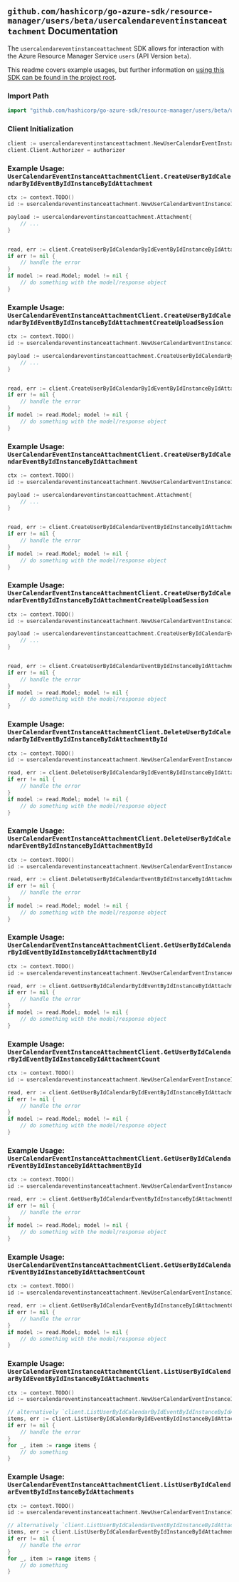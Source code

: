
## `github.com/hashicorp/go-azure-sdk/resource-manager/users/beta/usercalendareventinstanceattachment` Documentation

The `usercalendareventinstanceattachment` SDK allows for interaction with the Azure Resource Manager Service `users` (API Version `beta`).

This readme covers example usages, but further information on [using this SDK can be found in the project root](https://github.com/hashicorp/go-azure-sdk/tree/main/docs).

### Import Path

```go
import "github.com/hashicorp/go-azure-sdk/resource-manager/users/beta/usercalendareventinstanceattachment"
```


### Client Initialization

```go
client := usercalendareventinstanceattachment.NewUserCalendarEventInstanceAttachmentClientWithBaseURI("https://management.azure.com")
client.Client.Authorizer = authorizer
```


### Example Usage: `UserCalendarEventInstanceAttachmentClient.CreateUserByIdCalendarByIdEventByIdInstanceByIdAttachment`

```go
ctx := context.TODO()
id := usercalendareventinstanceattachment.NewUserCalendarEventInstanceID("userIdValue", "calendarIdValue", "eventIdValue", "eventId1Value")

payload := usercalendareventinstanceattachment.Attachment{
	// ...
}


read, err := client.CreateUserByIdCalendarByIdEventByIdInstanceByIdAttachment(ctx, id, payload)
if err != nil {
	// handle the error
}
if model := read.Model; model != nil {
	// do something with the model/response object
}
```


### Example Usage: `UserCalendarEventInstanceAttachmentClient.CreateUserByIdCalendarByIdEventByIdInstanceByIdAttachmentCreateUploadSession`

```go
ctx := context.TODO()
id := usercalendareventinstanceattachment.NewUserCalendarEventInstanceID("userIdValue", "calendarIdValue", "eventIdValue", "eventId1Value")

payload := usercalendareventinstanceattachment.CreateUserByIdCalendarByIdEventByIdInstanceByIdAttachmentCreateUploadSessionRequest{
	// ...
}


read, err := client.CreateUserByIdCalendarByIdEventByIdInstanceByIdAttachmentCreateUploadSession(ctx, id, payload)
if err != nil {
	// handle the error
}
if model := read.Model; model != nil {
	// do something with the model/response object
}
```


### Example Usage: `UserCalendarEventInstanceAttachmentClient.CreateUserByIdCalendarEventByIdInstanceByIdAttachment`

```go
ctx := context.TODO()
id := usercalendareventinstanceattachment.NewUserCalendarEventInstanceID("userIdValue", "calendarIdValue", "eventIdValue", "eventId1Value")

payload := usercalendareventinstanceattachment.Attachment{
	// ...
}


read, err := client.CreateUserByIdCalendarEventByIdInstanceByIdAttachment(ctx, id, payload)
if err != nil {
	// handle the error
}
if model := read.Model; model != nil {
	// do something with the model/response object
}
```


### Example Usage: `UserCalendarEventInstanceAttachmentClient.CreateUserByIdCalendarEventByIdInstanceByIdAttachmentCreateUploadSession`

```go
ctx := context.TODO()
id := usercalendareventinstanceattachment.NewUserCalendarEventInstanceID("userIdValue", "calendarIdValue", "eventIdValue", "eventId1Value")

payload := usercalendareventinstanceattachment.CreateUserByIdCalendarEventByIdInstanceByIdAttachmentCreateUploadSessionRequest{
	// ...
}


read, err := client.CreateUserByIdCalendarEventByIdInstanceByIdAttachmentCreateUploadSession(ctx, id, payload)
if err != nil {
	// handle the error
}
if model := read.Model; model != nil {
	// do something with the model/response object
}
```


### Example Usage: `UserCalendarEventInstanceAttachmentClient.DeleteUserByIdCalendarByIdEventByIdInstanceByIdAttachmentById`

```go
ctx := context.TODO()
id := usercalendareventinstanceattachment.NewUserCalendarEventInstanceAttachmentID("userIdValue", "calendarIdValue", "eventIdValue", "eventId1Value", "attachmentIdValue")

read, err := client.DeleteUserByIdCalendarByIdEventByIdInstanceByIdAttachmentById(ctx, id)
if err != nil {
	// handle the error
}
if model := read.Model; model != nil {
	// do something with the model/response object
}
```


### Example Usage: `UserCalendarEventInstanceAttachmentClient.DeleteUserByIdCalendarEventByIdInstanceByIdAttachmentById`

```go
ctx := context.TODO()
id := usercalendareventinstanceattachment.NewUserCalendarEventInstanceAttachmentID("userIdValue", "calendarIdValue", "eventIdValue", "eventId1Value", "attachmentIdValue")

read, err := client.DeleteUserByIdCalendarEventByIdInstanceByIdAttachmentById(ctx, id)
if err != nil {
	// handle the error
}
if model := read.Model; model != nil {
	// do something with the model/response object
}
```


### Example Usage: `UserCalendarEventInstanceAttachmentClient.GetUserByIdCalendarByIdEventByIdInstanceByIdAttachmentById`

```go
ctx := context.TODO()
id := usercalendareventinstanceattachment.NewUserCalendarEventInstanceAttachmentID("userIdValue", "calendarIdValue", "eventIdValue", "eventId1Value", "attachmentIdValue")

read, err := client.GetUserByIdCalendarByIdEventByIdInstanceByIdAttachmentById(ctx, id)
if err != nil {
	// handle the error
}
if model := read.Model; model != nil {
	// do something with the model/response object
}
```


### Example Usage: `UserCalendarEventInstanceAttachmentClient.GetUserByIdCalendarByIdEventByIdInstanceByIdAttachmentCount`

```go
ctx := context.TODO()
id := usercalendareventinstanceattachment.NewUserCalendarEventInstanceID("userIdValue", "calendarIdValue", "eventIdValue", "eventId1Value")

read, err := client.GetUserByIdCalendarByIdEventByIdInstanceByIdAttachmentCount(ctx, id)
if err != nil {
	// handle the error
}
if model := read.Model; model != nil {
	// do something with the model/response object
}
```


### Example Usage: `UserCalendarEventInstanceAttachmentClient.GetUserByIdCalendarEventByIdInstanceByIdAttachmentById`

```go
ctx := context.TODO()
id := usercalendareventinstanceattachment.NewUserCalendarEventInstanceAttachmentID("userIdValue", "calendarIdValue", "eventIdValue", "eventId1Value", "attachmentIdValue")

read, err := client.GetUserByIdCalendarEventByIdInstanceByIdAttachmentById(ctx, id)
if err != nil {
	// handle the error
}
if model := read.Model; model != nil {
	// do something with the model/response object
}
```


### Example Usage: `UserCalendarEventInstanceAttachmentClient.GetUserByIdCalendarEventByIdInstanceByIdAttachmentCount`

```go
ctx := context.TODO()
id := usercalendareventinstanceattachment.NewUserCalendarEventInstanceID("userIdValue", "calendarIdValue", "eventIdValue", "eventId1Value")

read, err := client.GetUserByIdCalendarEventByIdInstanceByIdAttachmentCount(ctx, id)
if err != nil {
	// handle the error
}
if model := read.Model; model != nil {
	// do something with the model/response object
}
```


### Example Usage: `UserCalendarEventInstanceAttachmentClient.ListUserByIdCalendarByIdEventByIdInstanceByIdAttachments`

```go
ctx := context.TODO()
id := usercalendareventinstanceattachment.NewUserCalendarEventInstanceID("userIdValue", "calendarIdValue", "eventIdValue", "eventId1Value")

// alternatively `client.ListUserByIdCalendarByIdEventByIdInstanceByIdAttachments(ctx, id)` can be used to do batched pagination
items, err := client.ListUserByIdCalendarByIdEventByIdInstanceByIdAttachmentsComplete(ctx, id)
if err != nil {
	// handle the error
}
for _, item := range items {
	// do something
}
```


### Example Usage: `UserCalendarEventInstanceAttachmentClient.ListUserByIdCalendarEventByIdInstanceByIdAttachments`

```go
ctx := context.TODO()
id := usercalendareventinstanceattachment.NewUserCalendarEventInstanceID("userIdValue", "calendarIdValue", "eventIdValue", "eventId1Value")

// alternatively `client.ListUserByIdCalendarEventByIdInstanceByIdAttachments(ctx, id)` can be used to do batched pagination
items, err := client.ListUserByIdCalendarEventByIdInstanceByIdAttachmentsComplete(ctx, id)
if err != nil {
	// handle the error
}
for _, item := range items {
	// do something
}
```
